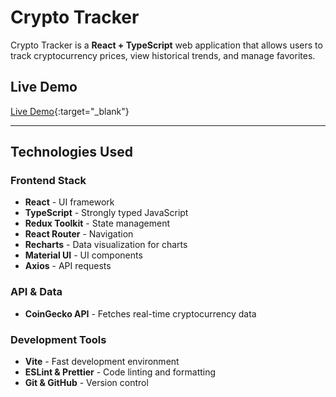 # Crypto Tracker

Crypto Tracker is a **React + TypeScript** web application that allows users to track cryptocurrency prices, view historical trends, and manage favorites.

## Live Demo

[Live Demo](https://crypto-tracker-example.vercel.app){:target="\_blank"}

---

## Technologies Used

### **Frontend Stack**

- **React** - UI framework
- **TypeScript** - Strongly typed JavaScript
- **Redux Toolkit** - State management
- **React Router** - Navigation
- **Recharts** - Data visualization for charts
- **Material UI** - UI components
- **Axios** - API requests

### **API & Data**

- **CoinGecko API** - Fetches real-time cryptocurrency data

### **Development Tools**

- **Vite** - Fast development environment
- **ESLint & Prettier** - Code linting and formatting
- **Git & GitHub** - Version control
